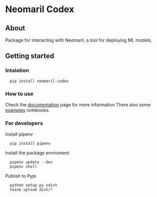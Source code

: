 # Neomaril Codex

## About
Package for interacting with Neomaril, a tool for deploying ML models.

## Getting started

### Intalation
```
  pip install neomaril-codex
```

### How to use

Check the [documentation]([https://datarisk-io.github.io/mlops-neomaril-codex) page for more information
There also some [examples](https://github.com/datarisk-io/mlops-neomaril-codex/tree/master/notebooks) notebooks.

### For developers

Install pipenv
```
  pip install pipenv
```

Install the package enviroment
```
  pipenv update --dev
  pipenv shell
```

Publish to Pypi
```
  python setup.py sdist
  twine upload dist/*
```